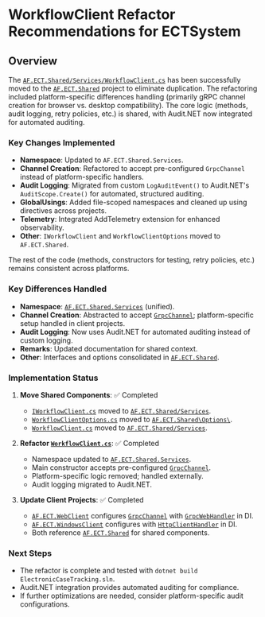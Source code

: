 # WorkflowClient Refactor Recommendations for ECTSystem

## Overview
The [`AF.ECT.Shared/Services/WorkflowClient.cs`](AF.ECT.Shared/Services/WorkflowClient.cs ) has been successfully moved to the [`AF.ECT.Shared`](AF.ECT.Shared ) project to eliminate duplication. The refactoring included platform-specific differences handling (primarily gRPC channel creation for browser vs. desktop compatibility). The core logic (methods, audit logging, retry policies, etc.) is shared, with Audit.NET now integrated for automated auditing.

### Key Changes Implemented
- **Namespace**: Updated to `AF.ECT.Shared.Services`.
- **Channel Creation**: Refactored to accept pre-configured `GrpcChannel` instead of platform-specific handlers.
- **Audit Logging**: Migrated from custom `LogAuditEvent()` to Audit.NET's `AuditScope.Create()` for automated, structured auditing.
- **GlobalUsings**: Added file-scoped namespaces and cleaned up using directives across projects.
- **Telemetry**: Integrated AddTelemetry extension for enhanced observability.
- **Other**: `IWorkflowClient` and `WorkflowClientOptions` moved to `AF.ECT.Shared`.

The rest of the code (methods, constructors for testing, retry policies, etc.) remains consistent across platforms.

### Key Differences Handled
- **Namespace**: [`AF.ECT.Shared.Services`](AF.ECT.Shared/Services/WorkflowClient.cs ) (unified).
- **Channel Creation**: Abstracted to accept [`GrpcChannel`](AF.ECT.Shared/Services/WorkflowClient.cs ); platform-specific setup handled in client projects.
- **Audit Logging**: Now uses Audit.NET for automated auditing instead of custom logging.
- **Remarks**: Updated documentation for shared context.
- **Other**: Interfaces and options consolidated in [`AF.ECT.Shared`](AF.ECT.Shared ).

### Implementation Status
1. **Move Shared Components**: ✅ Completed
   - [`IWorkflowClient.cs`](AF.ECT.Shared/Services/WorkflowClient.cs ) moved to [`AF.ECT.Shared/Services`](AF.ECT.Shared/Services ).
   - [`WorkflowClientOptions.cs`](AF.ECT.Shared/Services/WorkflowClient.cs ) moved to [`AF.ECT.Shared\Options\`](AF.ECT.Shared/Services/WorkflowClient.cs ).
   - [`WorkflowClient.cs`](AF.ECT.Shared/Services/WorkflowClient.cs ) moved to [`AF.ECT.Shared/Services`](AF.ECT.Shared/Services ).

2. **Refactor [`WorkflowClient.cs`](AF.ECT.Shared/Services/WorkflowClient.cs )**: ✅ Completed
   - Namespace updated to [`AF.ECT.Shared.Services`](AF.ECT.Shared/Services/WorkflowClient.cs ).
   - Main constructor accepts pre-configured [`GrpcChannel`](AF.ECT.Shared/Services/WorkflowClient.cs ).
   - Platform-specific logic removed; handled externally.
   - Audit logging migrated to Audit.NET.

3. **Update Client Projects**: ✅ Completed
   - [`AF.ECT.WebClient`](AF.ECT.WebClient ) configures [`GrpcChannel`](AF.ECT.Shared/Services/WorkflowClient.cs ) with [`GrpcWebHandler`](AF.ECT.Shared/Services/WorkflowClient.cs ) in DI.
   - [`AF.ECT.WindowsClient`](AF.ECT.WindowsClient ) configures with [`HttpClientHandler`](AF.ECT.Shared/Services/WorkflowClient.cs ) in DI.
   - Both reference [`AF.ECT.Shared`](AF.ECT.Shared ) for shared components.

### Next Steps
- The refactor is complete and tested with `dotnet build ElectronicCaseTracking.sln`.
- Audit.NET integration provides automated auditing for compliance.
- If further optimizations are needed, consider platform-specific audit configurations.